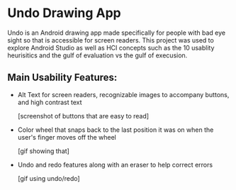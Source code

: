 # Undo Drawing App
Undo is an Android drawing app made specifically for people with bad eye sight so that is accessible for screen readers.
This project was used to explore Android Studio as well as HCI concepts such as the 10 usablity heurisitics and the gulf of evaluation vs the gulf of execusion. 

## Main Usability Features:
* Alt Text for screen readers, recognizable images to accompany buttons, and high contrast text
  
  [screenshot of buttons that are easy to read]

* Color wheel that snaps back to the last position it was on when the user's finger moves off the wheel
  
  [gif showing that]
  
  

* Undo and redo features along with an eraser to help correct errors
  
  [gif using undo/redo]
